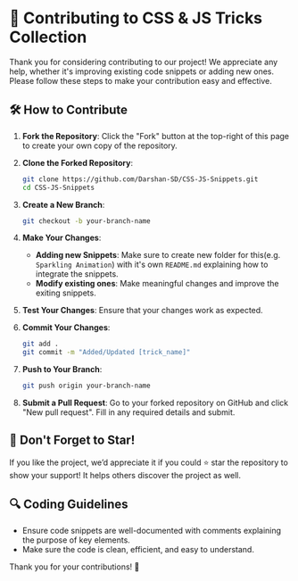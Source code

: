 # 🌟 Contributing to CSS & JS Tricks Collection

Thank you for considering contributing to our project! We appreciate any help, whether it's improving existing code snippets or adding new ones. Please follow these steps to make your contribution easy and effective.

## 🛠 How to Contribute
1. **Fork the Repository**: Click the "Fork" button at the top-right of this page to create your own copy of the repository.
   
2. **Clone the Forked Repository**:
   ```bash
   git clone https://github.com/Darshan-SD/CSS-JS-Snippets.git
   cd CSS-JS-Snippets
   ```

3. **Create a New Branch**:
    ```bash
    git checkout -b your-branch-name
    ```

4. **Make Your Changes**: 
    - **Adding new Snippets**: Make sure to create new folder for this(e.g. `Sparkling Animation`) with it's own `README.md` explaining how to integrate the snippets.
    - **Modify existing ones**: Make meaningful changes and improve the exiting snippets.

5. **Test Your Changes**: Ensure that your changes work as expected.

6. **Commit Your Changes**:
    ```bash
    git add .
    git commit -m "Added/Updated [trick_name]"
    ```

7. **Push to Your Branch**:
    ```bash
    git push origin your-branch-name
    ```

8. **Submit a Pull Request**: Go to your forked repository on GitHub and click "New pull request". Fill in any required details and submit.

## 🌟 Don't Forget to Star!
If you like the project, we’d appreciate it if you could ⭐ star the repository to show your support! It helps others discover the project as well.

## 🔍 Coding Guidelines
- Ensure code snippets are well-documented with comments explaining the purpose of key elements.
- Make sure the code is clean, efficient, and easy to understand.

Thank you for your contributions! 🎉